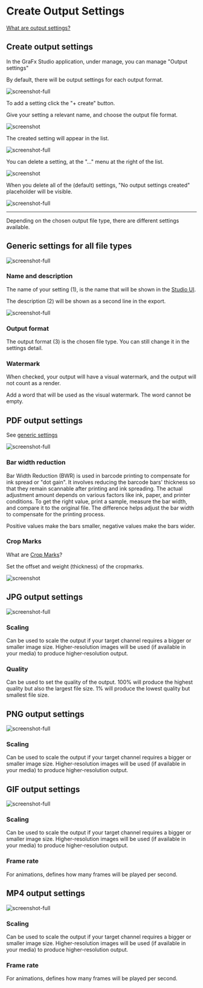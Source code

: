 # Create Output Settings

[What are output settings?](/GraFx-Studio/concepts/output-settings/)

## Create output settings

In the GraFx Studio application, under manage, you can manage "Output settings"

By default, there will be output settings for each output format. 

![screenshot-full](os00.png)

To add a setting click the "+ create" button.

Give your setting a relevant name, and choose the output file format.

![screenshot](os03.png)

The created setting will appear in the list.

![screenshot-full](os04.png)

You can delete a setting, at the "..." menu at the right of the list.

![screenshot](os06.png)

When you delete all of the (default) settings, "No output settings created" placeholder will be visible.

![screenshot-full](os01.png)

---

Depending on the chosen output file type, there are different settings available.

## Generic settings for all file types

![screenshot-full](os14.png)

### Name and description

The name of your setting (1), is the name that will be shown in the [Studio UI](/GraFx-Studio/guides/create-projects/#customize-your-project).

The description (2) will be shown as a second line in the export.

![screenshot-full](os15.png)

### Output format

The output format (3) is the chosen file type. You can still change it in the settings detail.

### Watermark

When checked, your output will have a visual watermark, and the output will not count as a render.

Add a word that will be used as the visual watermark. The word cannot be empty.

## PDF output settings

See [generic settings](#generic-settings-for-all-file-types)

![screenshot-full](os12.png)

### Bar width reduction

Bar Width Reduction (BWR) is used in barcode printing to compensate for ink spread or "dot gain". It involves reducing the barcode bars' thickness so that they remain scannable after printing and ink spreading. The actual adjustment amount depends on various factors like ink, paper, and printer conditions. To get the right value, print a sample, measure the bar width, and compare it to the original file. The difference helps adjust the bar width to compensate for the printing process.

Positive values make the bars smaller, negative values make the bars wider.

### Crop Marks

What are [Crop Marks](/GraFx-Studio/concepts/crop-marks/)?

Set the offset and weight (thickness) of the cropmarks.

![screenshot](os16.png)

## JPG output settings

![screenshot-full](os13.png)

### Scaling

Can be used to scale the output if your target channel requires a bigger or smaller image size.
Higher-resolution images will be used (if available in your media) to produce higher-resolution output.

### Quality

Can be used to set the quality of the output. 100% will produce the highest quality but also the largest file size. 1% will produce the lowest quality but smallest file size.

## PNG output settings

![screenshot-full](os09.png)

### Scaling

Can be used to scale the output if your target channel requires a bigger or smaller image size.
Higher-resolution images will be used (if available in your media) to produce higher-resolution output.

## GIF output settings

![screenshot-full](os11.png)

### Scaling

Can be used to scale the output if your target channel requires a bigger or smaller image size.
Higher-resolution images will be used (if available in your media) to produce higher-resolution output.

### Frame rate

For animations, defines how many frames will be played per second.

## MP4 output settings

![screenshot-full](os10.png)

### Scaling

Can be used to scale the output if your target channel requires a bigger or smaller image size.
Higher-resolution images will be used (if available in your media) to produce higher-resolution output.

### Frame rate

For animations, defines how many frames will be played per second.
